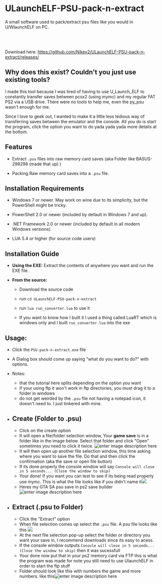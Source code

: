 # ULaunchELF-PSU-pack-n-extract
A small software used to pack/extract psu files like you would in U/WlaunchELF on PC.
<br />
<br />
<br />
<br />

Download here: https://github.com/Nikev2/ULaunchELF-PSU-pack-n-extract/releases/

## Why does this exist? Couldn't you just use existing tools?

I made this tool because I was tired of having to use U_Launch_ELF to constantly transfer saves between pcsx2 (using mymc) and my regular FAT PS2 via a USB drive. There were no tools to help me, even the py_psu wasn't enough for me.

Since I love to geek out, I wanted to make it a little less tedious way of transferring saves between the emulator and the console. All you do is start the program, click the option you want to do yada yada yada more details at the bottom.

## Features

-   Extract `.psu` files into raw memory card saves (aka Folder like BASUS-298298 (made that up) )
    
-   Packing Raw memory card saves into a `.psu` file.
    

## Installation Requirements

-   Windows 7 or newer. May work on wine due to its simplicity, but the PowerShell might be tricky.
    
-   PowerShell 2.0 or newer (included by default in Windows 7 and up).
    
-   .NET Framework 2.0 or newer (included by default in all modern Windows versions).
    
-   LUA 5.4 or higher (for source code users)
    

## Installation Guide

-   **Using the EXE:** Extract the contents of  anywhere you want and run the EXE file.
    
-   **From the source:**
    
    -   Download the source code
        
    -   run `cd ULaunchELF-PSU-pack-n-extract`
        
    -   run `lua run_converter.lua` to use it
    -   If you want to know how I built it I used a thing called LuaRT which is windows only and I built `run_converter.lua` into the exe
        

## Usage:

 - Click the `PSU-pack-n-extract.exe` file
 - A Dialog box should come up saying "what do you want to do?" with options.
 - Notes: 
	 - that the tutorial here splits depending on the option you want
	 -  if your using ftp it won't work in ftp directories, you must drag it to a folder in windows
	 - do not get weirded by the `.psu` file not having a notepad icon, it doesn't need to. I just tinkered with mine.

 
 - ## Create (Folder to .psu)
	 - Click on the create option
	 - It will open a file/folder selection window, Your **game save** is in a folder like in the image below. Select that folder and click "Open" sometimes you need to click it twice.
	 ![enter image description here](https://i.imgur.com/sggzW6f.png)
	- It will then open up another file selection window, this time asking where you want to save the file. Do that and then click the confirmation (aka the save or open file button)
	- If its done properly the console window will say `Console will close in 5 seconds... (Close the window to skip)`
	- Your done! If you want you can test to see if its being read properly use mymc. This is what the file looks like if you didn't name it![](https://i.imgur.com/MYYc4r3.png)
	- Heres my GTA SA psu save in ps2 save builder![enter image description here](https://i.imgur.com/TRm3e38.png)
	
 - ## Extract (.psu to Folder)
	 - Click the "Extract" option 
	 - When file selection comes up select the `.psu` file. A psu file looks like this ![](https://i.imgur.com/MYYc4r3.png)
	 - At the next file selection pop-up select the folder or directory you want your save in, I recommend downloads since its easy to acess.
	 - If the console window outputs ``Console will close in 5 seconds... (Close the window to skip)`` then it was sucessfull
	 - Your done now put that in your ps2 memory card via FTP this is what the program was made for note you still need to use UlaunchELF in order to start the ftp stuff
	 - Folder should look like this with numbers the game and more numbers. like this![enter image description here](https://i.imgur.com/sggzW6f.png)

  
